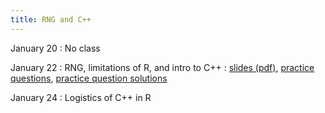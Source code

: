 ```yaml
---
title: RNG and C++
---
```


January 20
: No class

January 22
: RNG, limitations of R, and intro to C++
  : [slides (pdf)](https://sta379-s25.github.io/slides/lecture_4.pdf), [practice questions](https://sta379-s25.github.io/practice_questions/pq_4.html), [practice question solutions](https://sta379-s25.github.io/practice_questions/pq_4_solutions.html)

January 24
: Logistics of C++ in R
